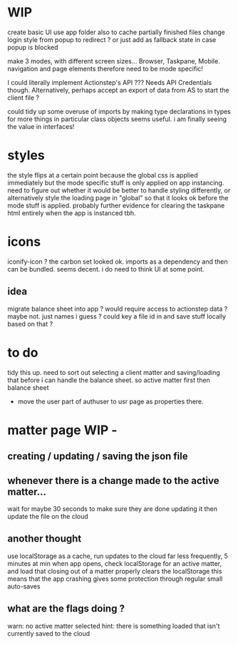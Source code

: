 # WIP
create basic UI
use app folder also to cache partially finished files
change login style from popup to redirect ?
    or just add as fallback state in case popup is blocked

make 3 modes, with different screen sizes... Browser, Taskpane, Mobile.
navigation and page elements therefore need to be mode specific!

I could literally implement Actionstep's API ??? Needs API Credentials though.
Alternatively, perhaps accept an export of data from AS to start the client file ?

could tidy up some overuse of imports by making type declarations in types for more things
in particular class objects seems useful.
i am finally seeing the value in interfaces!

# styles
the style flips at a certain point because the global css is applied immediately but the mode specific stuff is only applied on app instancing. need to figure out whether it would be better to handle styling differently, or alternatively style the loading page in "global" so that it looks ok before the mode stuff is applied. probably further evidence for clearing the taskpane html entirely when the app is instanced tbh.

# icons
iconify-icon ? the carbon set looked ok.
imports as a dependency and then can be bundled.
seems decent.
i do need to think UI at some point.

## idea
migrate balance sheet into app ?
    would require access to actionstep data ? maybe not. just names i guess ?
    could key a file id in and save stuff locally based on that ?

# to do
tidy this up.
need to sort out selecting a client matter and saving/loading that before i can handle the balance sheet.
so active matter first
then balance sheet

- move the user part of authuser to usr page as properties there.

# matter page WIP -
## creating / updating / saving the json file

## whenever there is a change made to the active matter...
wait for maybe 30 seconds to make sure they are done updating it
then update the file on the cloud

## another thought
use localStorage as a cache, run updates to the cloud far less frequently, 5 minutes at min
when app opens, check localStorage for an active matter, and load that
closing out of a matter properly clears the localStorage
this means that the app crashing gives some protection through regular small auto-saves

## what are the flags doing ?
warn: no active matter selected
hint: there is something loaded that isn't currently saved to the cloud
